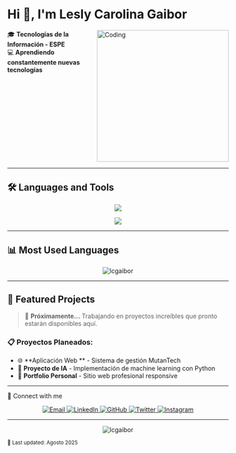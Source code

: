 # Hi 👋, I'm Lesly Carolina Gaibor

<!-- <img align="right" alt="Coding" width="400" src="https://cdn.dribbble.com/users/1162077/screenshots/3848914/programmer.gif">  -->

<!-- <img align="right" alt="Coding" width="400" src="https://cdn.dribbble.com/users/1162077/screenshots/3848914/programmer.gif"> -->

<img align="right" alt="Coding" width="300" src="https://camo.githubusercontent.com/2a85a3fe4bc2747c3d6114596fbecf23279aacbc4ad08977c7e2e5ab86d2691d/68747470733a2f2f63646e2e6472696262626c652e636f6d2f75736572732f313237373331322f73637265656e73686f74732f31343733333239382f6d656469612f33396231303435653539333733373538376464363065343263383432326431662e676966">


🎓 **Tecnologías de la Información - ESPE**  
💻 **Aprendiendo constantemente nuevas tecnologías**  

<br clear="right"/>

---

## 🛠️ Languages and Tools

<p align="center">
  <a href="https://skillicons.dev">
    <img src="https://skillicons.dev/icons?i=html,css,js,python,java,react,nodejs,mysql,git,github,vscode,linux&perline=6" />
  </a>
</p>

<p align="center">
  <a href="https://skillicons.dev">
    <img src="https://skillicons.dev/icons?i=bootstrap,tailwind,express,mongodb,postgresql,docker&perline=6" />
  </a>
</p>

---

## 📊 Most Used Languages

<div align="center">
  <img src="https://github-readme-stats.vercel.app/api/top-langs?username=lcgaibor&show_icons=true&theme=radical&locale=en&layout=compact&hide_border=true" alt="lcgaibor" />
</div>

---
<!--

## 📈 GitHub Stats

<div align="center">
  <img src="https://github-readme-stats.vercel.app/api?username=lcgaibor&show_icons=true&theme=radical&locale=en&hide_border=true&include_all_commits=true&count_private=true" alt="lcgaibor" />
</div>

<div align="center">
  <img src="https://github-readme-streak-stats.herokuapp.com/?user=lcgaibor&theme=radical&hide_border=true" alt="lcgaibor" />
</div>

---
-->

## 🚀 Featured Projects

> 🔧 **Próximamente...** Trabajando en proyectos increíbles que pronto estarán disponibles aquí.

### 📋 Proyectos Planeados:
- 🌐 **Aplicación Web ** - Sistema de gestión MutanTech
- 🤖 **Proyecto de IA** - Implementación de machine learning con Python
- 💼 **Portfolio Personal** - Sitio web profesional responsive

---

🤝 Connect with me
<p align="center">
  <a href="mailto:leslygaibor.personal@gmail.com">
    <img src="https://skillicons.dev/icons?i=gmail" alt="Email" />
  </a>
  <a href="https://www.linkedin.com/in/lesly-gaibor-8053a6380" target="_blank">
    <img src="https://skillicons.dev/icons?i=linkedin" alt="LinkedIn" />
  </a>
  <a href="https://github.com/lcgaibor" target="_blank">
    <img src="https://skillicons.dev/icons?i=github" alt="GitHub" />
  </a>
  <a href="https://x.com/Les7u7" target="_blank">
    <img src="https://skillicons.dev/icons?i=twitter" alt="Twitter" />
  </a>
  <a href="https://www.instagram.com/leslyyy_25/" target="_blank">
    <img src="https://skillicons.dev/icons?i=instagram" alt="Instagram" />
  </a>
</p>

---

<div align="center">
  <img src="https://komarev.com/ghpvc/?username=lcgaibor&label=Profile%20views&color=0e75b6&style=for-the-badge" alt="lcgaibor" />
</div>


<!--
<div align="center">
  
  **"Code is like humor. When you have to explain it, it's bad."** – Cory House
  
</div>
---
-->

<sub>🔄 Last updated: Agosto 2025</sub>
